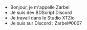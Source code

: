 - Bonjour, je m'appelle Zarbel
- Je suis dev BDScript Discord
- Je travail dans le Studio XTZio
- Je suis sur Discord : Zarbel#0007

<!---
ZarbelDev/ZarbelDev is a ✨ special ✨ repository because its `Biographie.md` (this file) appears on your GitHub profile.
You can click the Preview link to take a look at your changes.
--->
